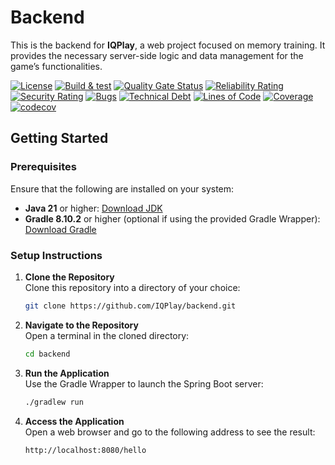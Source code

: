 # Backend

This is the backend for **IQPlay**, a web project focused on memory training. It provides the necessary server-side logic and data management for the game’s functionalities.

[![License](https://img.shields.io/badge/license-Apache%202.0-blue.svg)](LICENSE.txt)
[![Build & test](https://github.com/IQPlay/backend/actions/workflows/gradle-build-test.yml/badge.svg?branch=main)](https://github.com/IQPlay/backend/actions/workflows/gradle-build-test.yml)
[![Quality Gate Status](https://sonarcloud.io/api/project_badges/measure?project=IQPlay_backend&metric=alert_status)](https://sonarcloud.io/summary/new_code?id=IQPlay_backend)
[![Reliability Rating](https://sonarcloud.io/api/project_badges/measure?project=IQPlay_backend&metric=reliability_rating)](https://sonarcloud.io/summary/new_code?id=IQPlay_backend)
[![Security Rating](https://sonarcloud.io/api/project_badges/measure?project=IQPlay_backend&metric=security_rating)](https://sonarcloud.io/summary/new_code?id=IQPlay_backend)
[![Bugs](https://sonarcloud.io/api/project_badges/measure?project=IQPlay_backend&metric=bugs)](https://sonarcloud.io/summary/new_code?id=IQPlay_backend)
[![Technical Debt](https://sonarcloud.io/api/project_badges/measure?project=IQPlay_backend&metric=sqale_index)](https://sonarcloud.io/summary/new_code?id=IQPlay_backend)
[![Lines of Code](https://sonarcloud.io/api/project_badges/measure?project=IQPlay_backend&metric=ncloc)](https://sonarcloud.io/summary/new_code?id=IQPlay_backend)
[![Coverage](https://sonarcloud.io/api/project_badges/measure?project=IQPlay_backend&metric=coverage)](https://sonarcloud.io/summary/new_code?id=IQPlay_backend)
[![codecov](https://codecov.io/github/IQPlay/backend/graph/badge.svg?token=CHZQR529XU)](https://codecov.io/github/IQPlay/backend)

## Getting Started

### Prerequisites

Ensure that the following are installed on your system:

- **Java 21** or higher: [Download JDK](https://www.oracle.com/fr/java/technologies/downloads/)
- **Gradle 8.10.2** or higher (optional if using the provided Gradle Wrapper): [Download Gradle](https://gradle.org/)

### Setup Instructions

1. **Clone the Repository**  
   Clone this repository into a directory of your choice:
   ```bash
   git clone https://github.com/IQPlay/backend.git
   ```

2. **Navigate to the Repository**  
   Open a terminal in the cloned directory:
   ```bash
   cd backend
   ```

3. **Run the Application**  
   Use the Gradle Wrapper to launch the Spring Boot server:
   ```bash
   ./gradlew run
   ```

4. **Access the Application**  
   Open a web browser and go to the following address to see the result:
   ```plaintext
   http://localhost:8080/hello
   ```
